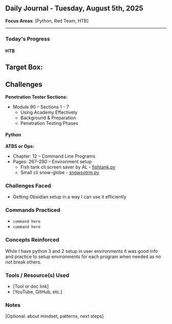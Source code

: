 ## Daily Journal - Tuesday, August 5th, 2025

**Focus Areas**: [Python, Red Team, HTB]

---

### Today's Progress

#### HTB  
**Target Box:**
- 

**Challenges**  
- 

**Penetration Tester Sections:**
- Module 90 – Sections 1 - 7
  - Using Academy Effectively
  - Background & Preparation
  - Penetration Testing Phases

#### Python

**ATBS or Ops:**  
- Chapter: 12 – Command Line Programs  
- Pages: 267–280 – Environment setup
  - Fish tank cli screen saver by AL - [fishtank.py](attachments/fishtank.py)
  - Small cli snow-globe - [snowsotrm.py](attachments/snowstorm.py)

### Challenges Faced
- Getting Obsidian setup in a way I can use it efficiently 

### Commands Practiced
- `command here`
- `command here`

### Concepts Reinforced
While I have python 3 and 2 setup in user environments it was good info and practice to setup environments for each program when needed as no not break others.

### Tools / Resource(s) Used
- [Tool or doc link]
- [YouTube, GitHub, etc.]

### Notes
[Optional: about mindset, patterns, next steps]